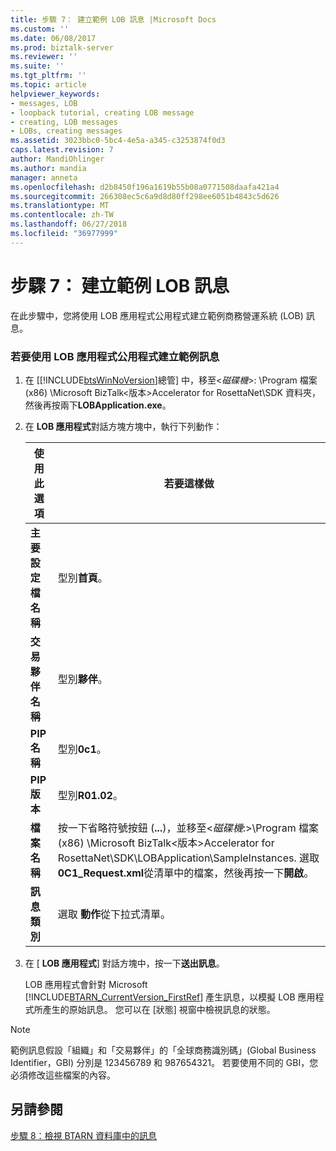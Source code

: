 ```yaml
---
title: 步驟 7： 建立範例 LOB 訊息 |Microsoft Docs
ms.custom: ''
ms.date: 06/08/2017
ms.prod: biztalk-server
ms.reviewer: ''
ms.suite: ''
ms.tgt_pltfrm: ''
ms.topic: article
helpviewer_keywords:
- messages, LOB
- loopback tutorial, creating LOB message
- creating, LOB messages
- LOBs, creating messages
ms.assetid: 3023bbc0-5bc4-4e5a-a345-c3253874f0d3
caps.latest.revision: 7
author: MandiOhlinger
ms.author: mandia
manager: anneta
ms.openlocfilehash: d2b8450f196a1619b55b08a0771508daafa421a4
ms.sourcegitcommit: 266308ec5c6a9d8d80ff298ee6051b4843c5d626
ms.translationtype: MT
ms.contentlocale: zh-TW
ms.lasthandoff: 06/27/2018
ms.locfileid: "36977999"
---
```

# <a name="step-7-create-a-sample-lob-message"></a>步驟 7： 建立範例 LOB 訊息
在此步驟中，您將使用 LOB 應用程式公用程式建立範例商務營運系統 (LOB) 訊息。  

### <a name="to-create-a-sample-message-using-the-lob-application-utility"></a>若要使用 LOB 應用程式公用程式建立範例訊息  

1. 在 [[!INCLUDE[btsWinNoVersion](../../includes/btswinnoversion-md.md)]總管] 中，移至\<*磁碟機*\>: \Program 檔案 (x86) \Microsoft BizTalk\<版本\>Accelerator for RosettaNet\SDK 資料夾，然後再按兩下**LOBApplication.exe**。  

2. 在  **LOB 應用程式**對話方塊方塊中，執行下列動作：  


   |       **使用此選項**       |                                                                                                                       **若要這樣做**                                                                                                                       |
   |--------------------------|------------------------------------------------------------------------------------------------------------------------------------------------------------------------------------------------------------------------------------------------------------|
   |  **主要設定檔名稱**   |                                                                                                                       型別**首頁**。                                                                                                                       |
   | **交易夥伴名稱** |                                                                                                                     型別**夥伴**。                                                                                                                      |
   |       **PIP 名稱**       |                                                                                                                       型別**0c1**。                                                                                                                        |
   |     **PIP 版本**      |                                                                                                                      型別**R01.02**。                                                                                                                      |
   |      **檔案名稱**       | 按一下省略符號按鈕 (**...**)，並移至\<*磁碟機*:\>\Program 檔案 (x86) \Microsoft BizTalk\<版本\>Accelerator for RosettaNet\SDK\LOBApplication\SampleInstances. 選取  **0C1_Request.xml**從清單中的檔案，然後再按一下**開啟**。 |
   |   **訊息類別**   |                                                                                                         選取 **動作**從下拉式清單。                                                                                                         |


3. 在 [ **LOB 應用程式**] 對話方塊中，按一下**送出訊息**。  

   LOB 應用程式會針對 Microsoft [!INCLUDE[BTARN_CurrentVersion_FirstRef](../../includes/btarn-currentversion-firstref-md.md)] 產生訊息，以模擬 LOB 應用程式所產生的原始訊息。 您可以在 [狀態] 視窗中檢視訊息的狀態。  

> [!NOTE]
>  範例訊息假設「組織」和「交易夥伴」的「全球商務識別碼」(Global Business Identifier，GBI) 分別是 123456789 和 987654321。 若要使用不同的 GBI，您必須修改這些檔案的內容。  

## <a name="see-also"></a>另請參閱  
 [步驟 8：檢視 BTARN 資料庫中的訊息](../../adapters-and-accelerators/accelerator-rosettanet/step-8-view-messages-in-the-btarn-databases.md)
